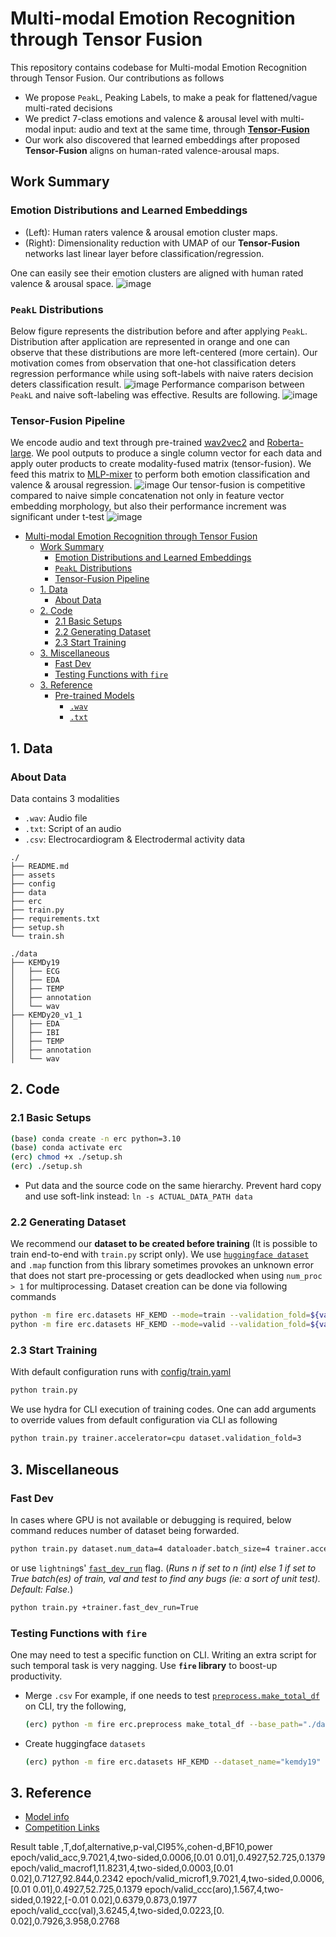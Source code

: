 # Multi-modal Emotion Recognition through Tensor Fusion
This repository contains codebase for Multi-modal Emotion Recognition through Tensor Fusion. Our contributions as follows
- We propose `PeakL`, Peaking Labels, to make a peak for flattened/vague multi-rated decisions
- We predict 7-class emotions and valence & arousal level with multi-modal input: audio and text at the same time, through [**Tensor-Fusion**](https://aclanthology.org/D17-1115/)
- Our work also discovered that learned embeddings after proposed **Tensor-Fusion** aligns on human-rated valence-arousal maps.

## Work Summary
### Emotion Distributions and Learned Embeddings
- (Left): Human raters valence & arousal emotion cluster maps.
- (Right): Dimensionality reduction with UMAP of our **Tensor-Fusion** networks last linear layer before classification/regression.

One can easily see their emotion clusters are aligned with human rated valence & arousal space.
![image](./assets/embed.png)

### `PeakL` Distributions
Below figure represents the distribution before and after applying `PeakL`. Distribution after application are represented in orange and one can observe that these distributions are more left-centered (more certain). Our motivation comes from observation that one-hot classification deters regression performance while using soft-labels with naive raters decision deters classification result.
![image](./assets/peakl.png)
Performance comparison between `PeakL` and naive soft-labeling was effective. Results are following.
![image](./assets/peakl_onehot.png)

### Tensor-Fusion Pipeline
We encode audio and text through pre-trained [wav2vec2](https://huggingface.co/kresnik/wav2vec2-large-xlsr-korean) and [Roberta-large](https://huggingface.co/klue/roberta-large). We pool outputs to produce a single column vector for each data and apply outer products to create modality-fused matrix (tensor-fusion). We feed this matrix to [MLP-mixer](https://arxiv.org/abs/2105.01601) to perform both emotion classification and valence & arousal regression. 
![image](./assets/pipeline.png)
Our tensor-fusion is competitive compared to naive simple concatenation not only in feature vector embedding morphology, but also their performance increment was significant under t-test
![image](./assets/tf_vs_concat.png)


- [Multi-modal Emotion Recognition through Tensor Fusion](#multi-modal-emotion-recognition-through-tensor-fusion)
  - [Work Summary](#work-summary)
    - [Emotion Distributions and Learned Embeddings](#emotion-distributions-and-learned-embeddings)
    - [`PeakL` Distributions](#peakl-distributions)
    - [Tensor-Fusion Pipeline](#tensor-fusion-pipeline)
  - [1. Data](#1-data)
    - [About Data](#about-data)
  - [2. Code](#2-code)
    - [2.1 Basic Setups](#21-basic-setups)
    - [2.2 Generating Dataset](#22-generating-dataset)
    - [2.3 Start Training](#23-start-training)
  - [3. Miscellaneous](#3-miscellaneous)
    - [Fast Dev](#fast-dev)
    - [Testing Functions with `fire`](#testing-functions-with-fire)
  - [3. Reference](#3-reference)
    - [Pre-trained Models](#pre-trained-models)
      - [`.wav`](#wav)
      - [`.txt`](#txt)


## 1. Data
### About Data
Data contains 3 modalities
- `.wav`: Audio file
- `.txt`: Script of an audio
- `.csv`: Electrocardiogram & Electrodermal activity data
```
./
├── README.md
├── assets
├── config
├── data
├── erc
├── train.py
├── requirements.txt
├── setup.sh
└── train.sh
```

```
./data
├── KEMDy19
│   ├── ECG
│   ├── EDA
│   ├── TEMP
│   ├── annotation
│   └── wav
├── KEMDy20_v1_1
│   ├── EDA
│   ├── IBI
│   ├── TEMP
│   ├── annotation
│   └── wav
```


## 2. Code
### 2.1 Basic Setups
```zsh
(base) conda create -n erc python=3.10
(base) conda activate erc
(erc) chmod +x ./setup.sh
(erc) ./setup.sh
```
- Put data and the source code on the same hierarchy. Prevent hard copy and use soft-link instead: `ln -s ACTUAL_DATA_PATH data`

### 2.2 Generating Dataset
We recommend our **dataset to be created before training** (It is possible to train end-to-end with `train.py` script only). We use [`huggingface dataset`](https://huggingface.co/docs/datasets/index) and `.map` function from this library sometimes provokes an unknown error that does not start pre-processing or gets deadlocked when using `num_proc > 1` for multiprocessing. Dataset creation can be done via following commands
```zsh
python -m fire erc.datasets HF_KEMD --mode=train --validation_fold=${valfold}
python -m fire erc.datasets HF_KEMD --mode=valid --validation_fold=${valfold}
```

### 2.3 Start Training
With default configuration runs with [config/train.yaml](./config/train.yaml)
```zsh
python train.py
```

We use hydra for CLI execution of training codes. One can add arguments to override values from default configuration via CLI as following
```zsh
python train.py trainer.accelerator=cpu dataset.validation_fold=3
```


## 3. Miscellaneous
### Fast Dev
In cases where GPU is not available or debugging is required, below command reduces number of dataset being forwarded.
```zsh
python train.py dataset.num_data=4 dataloader.batch_size=4 trainer.accelerator=cpu
```
or use `lightning`s' [`fast_dev_run`](https://lightning.ai/docs/pytorch/stable/common/trainer.html#fast-dev-run) flag. (_Runs n if set to n (int) else 1 if set to True batch(es) of train, val and test to find any bugs (ie: a sort of unit test). Default: False._)
```zsh
python train.py +trainer.fast_dev_run=True
```

### Testing Functions with `fire`
One may need to test a specific function on CLI. Writing an extra script for such temporal task is very nagging. Use **`fire` library** to boost-up productivity.

* Merge `.csv`
    For example, if one needs to test [`preprocess.make_total_df`](erc/preprocess.py) on CLI, try the following,
    ```zsh
    (erc) python -m fire erc.preprocess make_total_df --base_path="./data/KEMDy19"
    ```
* Create huggingface `datasets`
    ```zsh
    (erc) python -m fire erc.datasets HF_KEMD --dataset_name="kemdy19"
    ```

## 3. Reference
* [Model info](./erc/model/README.md)
* [Competition Links](https://aifactory.space/competition/detail/2234)



Result table 
,T,dof,alternative,p-val,CI95%,cohen-d,BF10,power
epoch/valid_acc,9.7021,4,two-sided,0.0006,[0.01 0.01],0.4927,52.725,0.1379
epoch/valid_macrof1,11.8231,4,two-sided,0.0003,[0.01 0.02],0.7127,92.844,0.2342
epoch/valid_microf1,9.7021,4,two-sided,0.0006,[0.01 0.01],0.4927,52.725,0.1379
epoch/valid_ccc(aro),1.567,4,two-sided,0.1922,[-0.01  0.02],0.6379,0.873,0.1977
epoch/valid_ccc(val),3.6245,4,two-sided,0.0223,[0.   0.02],0.7926,3.958,0.2768

